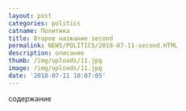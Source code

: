 ```yaml
---
layout: post
categories: politics
catname: Политика
title: Второе название second
permalink: NEWS/POLITICS/2018-07-11-second.HTML
description: описание
thumb: /img/uploads/11.jpg
image: /img/uploads/11.jpg
date: '2018-07-11 10:07:05'
---
```

содержание
